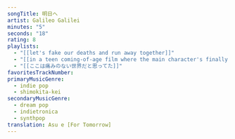 ```yaml
---
songTitle: 明日へ
artist: Galileo Galilei
minutes: "5"
seconds: "18"
rating: 8
playlists:
  - "[[let's fake our deaths and run away together]]"
  - "[[in a teen coming-of-age film where the main character's finally ready for the next chapter]]"
  - "[[ここは痛みのない世界だと思ってた]]"
favoritesTrackNumber:
primaryMusicGenre:
  - indie pop
  - shimokita-kei
secondaryMusicGenre:
  - dream pop
  - indietronica
  - synthpop
translation: Asu e [For Tomorrow]
---
```

